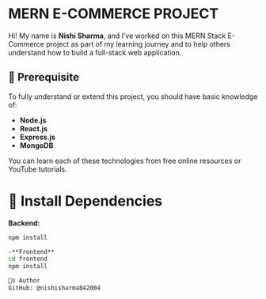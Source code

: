 # MERN E-COMMERCE PROJECT

Hi! My name is **Nishi Sharma**, and I’ve worked on this MERN Stack E-Commerce project as part of my learning journey and to help others understand how to build a full-stack web application.
## 📌 Prerequisite
To fully understand or extend this project, you should have basic knowledge of:

- **Node.js**
- **React.js**
- **Express.js**
- **MongoDB**

You can learn each of these technologies from free online resources or YouTube tutorials.

# 🚀 Install Dependencies

**Backend:**
```bash
npm install

-**Frontend**
cd frontend
npm install

🙋‍♀️ Author
GitHub: @nishisharma842004




